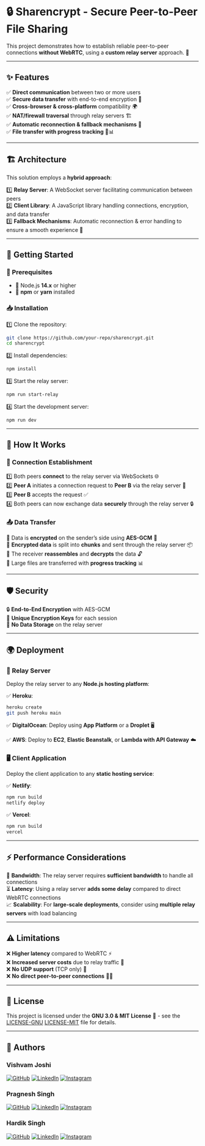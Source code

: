 # 🔒 Sharencrypt - Secure Peer-to-Peer File Sharing

This project demonstrates how to establish reliable peer-to-peer connections **without WebRTC**, using a **custom relay server** approach. 🚀

---

## ✨ Features

✅ **Direct communication** between two or more users  
✅ **Secure data transfer** with end-to-end encryption 🔐  
✅ **Cross-browser & cross-platform** compatibility 🌍  
✅ **NAT/firewall traversal** through relay servers 🏗️  
✅ **Automatic reconnection & fallback mechanisms** 🔄  
✅ **File transfer with progress tracking** 📂📊  

---

## 🏗️ Architecture

This solution employs a **hybrid approach**:

1️⃣ **Relay Server**: A WebSocket server facilitating communication between peers  
2️⃣ **Client Library**: A JavaScript library handling connections, encryption, and data transfer  
3️⃣ **Fallback Mechanisms**: Automatic reconnection & error handling to ensure a smooth experience 🔄  

---

## 🚀 Getting Started

### 🔧 Prerequisites

- 📌 Node.js **14.x** or higher  
- 📌 **npm** or **yarn** installed  

### 📥 Installation

1️⃣ Clone the repository:
   ```bash
   git clone https://github.com/your-repo/sharencrypt.git
   cd sharencrypt
   ```

2️⃣ Install dependencies:
   ```bash
   npm install
   ```

3️⃣ Start the relay server:
   ```bash
   npm run start-relay
   ```

4️⃣ Start the development server:
   ```bash
   npm run dev
   ```

---

## 🔄 How It Works

### 🔗 Connection Establishment

1️⃣ Both peers **connect** to the relay server via WebSockets 🌐  
2️⃣ **Peer A** initiates a connection request to **Peer B** via the relay server 📩  
3️⃣ **Peer B** accepts the request ✅  
4️⃣ Both peers can now exchange data **securely** through the relay server 🔒  

### 📤 Data Transfer

🔹 Data is **encrypted** on the sender’s side using **AES-GCM** 🔐  
🔹 **Encrypted data** is split into **chunks** and sent through the relay server 📦  
🔹 The receiver **reassembles** and **decrypts** the data 🔓  
🔹 Large files are transferred with **progress tracking** 📊  

---

## 🛡️ Security

🔒 **End-to-End Encryption** with AES-GCM  
🔑 **Unique Encryption Keys** for each session  
🚫 **No Data Storage** on the relay server  

---

## 🌍 Deployment

### 📡 Relay Server

Deploy the relay server to any **Node.js hosting platform**:

✅ **Heroku**:
   ```bash
   heroku create
   git push heroku main
   ```

✅ **DigitalOcean**:
   Deploy using **App Platform** or a **Droplet** 🖥️  

✅ **AWS**:
   Deploy to **EC2**, **Elastic Beanstalk**, or **Lambda with API Gateway** ☁️  

### 🖥️ Client Application

Deploy the client application to any **static hosting service**:

✅ **Netlify**:
   ```bash
   npm run build
   netlify deploy
   ```

✅ **Vercel**:
   ```bash
   npm run build
   vercel
   ```

---

## ⚡ Performance Considerations

🚀 **Bandwidth**: The relay server requires **sufficient bandwidth** to handle all connections  
⏳ **Latency**: Using a relay server **adds some delay** compared to direct WebRTC connections  
📈 **Scalability**: For **large-scale deployments**, consider using **multiple relay servers** with load balancing  

---

## ⚠️ Limitations

❌ **Higher latency** compared to WebRTC ⚡  
❌ **Increased server costs** due to relay traffic 💸  
❌ **No UDP support** (TCP only) 🛑  
❌ **No direct peer-to-peer connections** 🔗🚫  

---

## 📜 License

This project is licensed under the **GNU 3.0 & MIT License** 📜 - see the [LICENSE-GNU](./LICENSE-GNU) [LICENSE-MIT](./LICENSE-MIT) file for details.

---

## 👥 Authors

### Vishvam Joshi  
[![GitHub](https://img.shields.io/badge/GitHub-000?logo=github&logoColor=white)](https://github.com/vishvam12a)
[![LinkedIn](https://img.shields.io/badge/LinkedIn-0077B5?logo=linkedin&logoColor=white)](https://linkedin.com/in/vishvam-j-joshi) 
[![Instagram](https://img.shields.io/badge/Instagram-E4405F?logo=instagram&logoColor=white)](https://instagram.com/vishvam.joshi.71)

### Pragnesh Singh  
[![GitHub](https://img.shields.io/badge/GitHub-000?logo=github&logoColor=white)](https://github.com/pragnesh-singh-rajput)
[![LinkedIn](https://img.shields.io/badge/LinkedIn-0077B5?logo=linkedin&logoColor=white)](https://linkedin.com/in/pragnesh-singh-rajput) 
[![Instagram](https://img.shields.io/badge/Instagram-E4405F?logo=instagram&logoColor=white)](https://instagram.com/pragnesh_singh_rajput)

### Hardik Singh  
[![GitHub](https://img.shields.io/badge/GitHub-000?logo=github&logoColor=white)](https://github.com/singhhardik531)
[![LinkedIn](https://img.shields.io/badge/LinkedIn-0077B5?logo=linkedin&logoColor=white)](https://linkedin.com/in/hardik--singh) 
[![Instagram](https://img.shields.io/badge/Instagram-E4405F?logo=instagram&logoColor=white)](https://instagram.com/imhardiksinghh)


